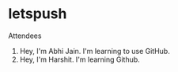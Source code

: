 # letspush

Attendees 

1) Hey, I'm Abhi Jain. I'm learning to use GitHub.
2) Hey, I'm Harshit. I'm learning Github.
